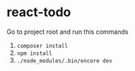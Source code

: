 # react-todo

Go to project root and run this commands

1. `composer install`
2. `npm install`
3. `./node_modules/.bin/encore dev`
